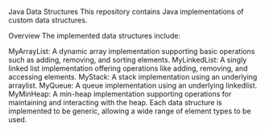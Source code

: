 Java Data Structures
This repository contains Java implementations of custom data structures.

Overview
The implemented data structures include:

MyArrayList: A dynamic array implementation supporting basic operations such as adding, removing, and sorting elements.
MyLinkedList: A singly linked list implementation offering operations like adding, removing, and accessing elements.
MyStack: A stack implementation using an underlying arraylist.
MyQueue: A queue implementation using an underlying linkedlist.
MyMinHeap: A min-heap implementation supporting operations for maintaining and interacting with the heap.
Each data structure is implemented to be generic, allowing a wide range of element types to be used.
